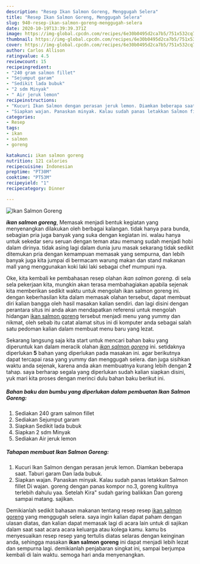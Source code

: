 ```yaml
---
description: "Resep Ikan Salmon Goreng, Menggugah Selera"
title: "Resep Ikan Salmon Goreng, Menggugah Selera"
slug: 940-resep-ikan-salmon-goreng-menggugah-selera
date: 2020-10-19T13:39:39.371Z
image: https://img-global.cpcdn.com/recipes/6e30b0495d2ca7b5/751x532cq70/ikan-salmon-goreng-foto-resep-utama.jpg
thumbnail: https://img-global.cpcdn.com/recipes/6e30b0495d2ca7b5/751x532cq70/ikan-salmon-goreng-foto-resep-utama.jpg
cover: https://img-global.cpcdn.com/recipes/6e30b0495d2ca7b5/751x532cq70/ikan-salmon-goreng-foto-resep-utama.jpg
author: Carlos Allison
ratingvalue: 4.5
reviewcount: 15
recipeingredient:
- "240 gram salmon fillet"
- "Sejumput garam"
- "Sedikit lada bubuk"
- "2 sdm Minyak"
- " Air jeruk lemon"
recipeinstructions:
- "Kucuri Ikan Salmon dengan perasan jeruk lemon. Diamkan beberapa saat. Taburi garam Dan lada bubuk."
- "Siapkan wajan. Panaskan minyak. Kalau sudah panas letakkan Salmon fillet Di wajan. goreng dengan panas kompor no.3, goreng kulitnya terlebih dahulu yaa. Setelah Kira&#34; sudah garing balikkan Dan goreng sampai matang. sajikan."
categories:
- Resep
tags:
- ikan
- salmon
- goreng

katakunci: ikan salmon goreng 
nutrition: 121 calories
recipecuisine: Indonesian
preptime: "PT30M"
cooktime: "PT53M"
recipeyield: "1"
recipecategory: Dinner

---
```



![Ikan Salmon Goreng](https://img-global.cpcdn.com/recipes/6e30b0495d2ca7b5/751x532cq70/ikan-salmon-goreng-foto-resep-utama.jpg)

<b><i>ikan salmon goreng</i></b>, Memasak menjadi bentuk kegiatan yang menyenangkan dilakukan oleh berbagai kalangan. tidak hanya para bunda, sebagian pria juga banyak yang suka dengan kegiatan ini. walau hanya untuk sekedar seru seruan dengan teman atau memang sudah menjadi hobi dalam dirinya. tidak asing lagi dalam dunia juru masak sekarang tidak sedikit ditemukan pria dengan kemampuan memasak yang sempurna, dan lebih banyak juga kita jumpai di bermacam warung makan dan stand makanan mall yang menggunakan koki laki laki sebagai chef mumpuni nya.



Oke, kita kembali ke pembahasan resep olahan <i>ikan salmon goreng</i>. di sela sela pekerjaan kita, mungkin akan terasa membahagiakan apabila sejenak kita memberikan sedikit waktu untuk mengolah ikan salmon goreng ini. dengan keberhasilan kita dalam memasak olahan tersebut, dapat membuat diri kalian bangga oleh hasil masakan kalian sendiri. dan lagi disini dengan perantara situs ini anda akan mendapatkan referensi untuk mengolah hidangan <u>ikan salmon goreng</u> tersebut menjadi menu yang yummy dan nikmat, oleh sebab itu catat alamat situs ini di komputer anda sebagai salah satu pedoman kalian dalam membuat menu baru yang lezat.


Sekarang langsung saja kita start untuk mencari bahan baku yang diperuntuk kan dalam meracik olahan <u><i>ikan salmon goreng</i></u> ini. setidaknya diperlukan <b>5</b> bahan yang diperlukan pada masakan ini. agar berikutnya dapat tercapai rasa yang yummy dan menggugah selera. dan juga sisihkan waktu anda sejenak, karena anda akan membuatnya kurang lebih dengan <b>2</b> tahap. saya berharap segala yang diperlukan sudah kalian siapkan disini, yuk mari kita proses dengan merinci dulu bahan baku berikut ini.

<!--inarticleads1-->

##### Bahan baku dan bumbu yang diperlukan dalam pembuatan Ikan Salmon Goreng:

1. Sediakan 240 gram salmon fillet
1. Sediakan Sejumput garam
1. Siapkan Sedikit lada bubuk
1. Siapkan 2 sdm Minyak
1. Sediakan  Air jeruk lemon




<!--inarticleads2-->

##### Tahapan membuat Ikan Salmon Goreng:

1. Kucuri Ikan Salmon dengan perasan jeruk lemon. Diamkan beberapa saat. Taburi garam Dan lada bubuk.
1. Siapkan wajan. Panaskan minyak. Kalau sudah panas letakkan Salmon fillet Di wajan. goreng dengan panas kompor no.3, goreng kulitnya terlebih dahulu yaa. Setelah Kira&#34; sudah garing balikkan Dan goreng sampai matang. sajikan.




Demikianlah sedikit bahasan makanan tentang resep resep <u>ikan salmon goreng</u> yang menggugah selera. saya ingin kalian dapat paham dengan ulasan diatas, dan kalian dapat memasak lagi di acara lain untuk di sajikan dalam saat saat acara acara keluarga atau kolega kamu. kamu bs menyesuaikan resep resep yang tertulis diatas selaras dengan keinginan anda, sehingga masakan <b>ikan salmon goreng</b> ini dapat menjadi lebih lezat dan sempurna lagi. demikianlah penjabaran singkat ini, sampai berjumpa kembali di lain waktu. semoga hari anda menyenangkan.
